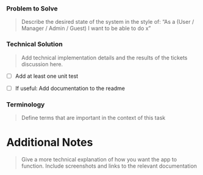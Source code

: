 ### Problem to Solve
> Describe the desired state of the system in the style of:
> “As a (User / Manager / Admin / Guest) I want to be able to do x”


### Technical Solution
> Add technical implementation details and the results of the tickets discussion here.

* [ ]  Add at least one unit test
* [ ]  If useful: Add documentation to the readme


### Terminology
> Define terms that are important in the context of this task


Additional Notes
=====================
> Give a more technical explanation of how you want the app to function. Include screenshots and links to the relevant documentation

